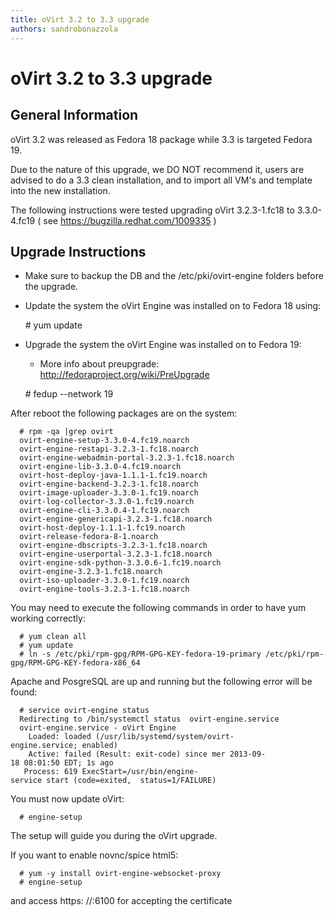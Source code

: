 ```yaml
---
title: oVirt 3.2 to 3.3 upgrade
authors: sandrobonazzola
---
```


# oVirt 3.2 to 3.3 upgrade

## General Information

oVirt 3.2 was released as Fedora 18 package while 3.3 is targeted Fedora 19.

Due to the nature of this upgrade, we DO NOT recommend it, users are advised to do a 3.3 clean installation, and to import all VM's and template into the new installation.

The following instructions were tested upgrading oVirt 3.2.3-1.fc18 to 3.3.0-4.fc19 ( see <https://bugzilla.redhat.com/1009335> )

## Upgrade Instructions

*   Make sure to backup the DB and the /etc/pki/ovirt-engine folders before the upgrade.
*   Update the system the oVirt Engine was installed on to Fedora 18 using:

      # yum update

*   Upgrade the system the oVirt Engine was installed on to Fedora 19:
    -   More info about preupgrade: <http://fedoraproject.org/wiki/PreUpgrade>

      # fedup --network 19

After reboot the following packages are on the system:

      # rpm -qa |grep ovirt
      ovirt-engine-setup-3.3.0-4.fc19.noarch
      ovirt-engine-restapi-3.2.3-1.fc18.noarch
      ovirt-engine-webadmin-portal-3.2.3-1.fc18.noarch
      ovirt-engine-lib-3.3.0-4.fc19.noarch
      ovirt-host-deploy-java-1.1.1-1.fc19.noarch
      ovirt-engine-backend-3.2.3-1.fc18.noarch
      ovirt-image-uploader-3.3.0-1.fc19.noarch
      ovirt-log-collector-3.3.0-1.fc19.noarch
      ovirt-engine-cli-3.3.0.4-1.fc19.noarch
      ovirt-engine-genericapi-3.2.3-1.fc18.noarch
      ovirt-host-deploy-1.1.1-1.fc19.noarch
      ovirt-release-fedora-8-1.noarch
      ovirt-engine-dbscripts-3.2.3-1.fc18.noarch
      ovirt-engine-userportal-3.2.3-1.fc18.noarch
      ovirt-engine-sdk-python-3.3.0.6-1.fc19.noarch
      ovirt-engine-3.2.3-1.fc18.noarch
      ovirt-iso-uploader-3.3.0-1.fc19.noarch
      ovirt-engine-tools-3.2.3-1.fc18.noarch

You may need to execute the following commands in order to have yum working correctly:

      # yum clean all
      # yum update
      # ln -s /etc/pki/rpm-gpg/RPM-GPG-KEY-fedora-19-primary /etc/pki/rpm-gpg/RPM-GPG-KEY-fedora-x86_64

Apache and PosgreSQL are up and running but the following error will be found:

      # service ovirt-engine status
      Redirecting to /bin/systemctl status  ovirt-engine.service
      ovirt-engine.service - oVirt Engine
        Loaded: loaded (/usr/lib/systemd/system/ovirt-engine.service; enabled)
        Active: failed (Result: exit-code) since mer 2013-09-18 08:01:50 EDT; 1s ago
       Process: 619 ExecStart=/usr/bin/engine-service start (code=exited,  status=1/FAILURE)

You must now update oVirt:

      # engine-setup

The setup will guide you during the oVirt upgrade.

If you want to enable novnc/spice html5:

      # yum -y install ovirt-engine-websocket-proxy
      # engine-setup

and access https: //<fqdn>:6100 for accepting the certificate
